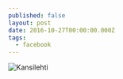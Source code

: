```yaml
---
published: false
layout: post
date: 2016-10-27T00:00:00.000Z
tags:
  - facebook
---
```



![Kansilehti]({{site.baseurl}}/images/TP_facebook)
